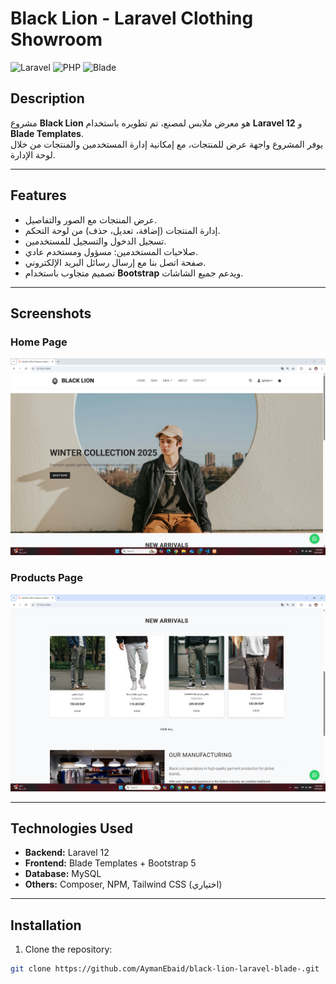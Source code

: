 # Black Lion - Laravel Clothing Showroom

![Laravel](https://img.shields.io/badge/Laravel-9.x-red?logo=laravel&logoColor=white)
![PHP](https://img.shields.io/badge/PHP-8.2-blue?logo=php&logoColor=white)
![Blade](https://img.shields.io/badge/Blade-Template-orange)

## Description
مشروع **Black Lion** هو معرض ملابس لمصنع، تم تطويره باستخدام **Laravel 12** و **Blade Templates**.  
يوفر المشروع واجهة عرض للمنتجات، مع إمكانية إدارة المستخدمين والمنتجات من خلال لوحة الإدارة.

---

## Features

- عرض المنتجات مع الصور والتفاصيل.  
- إدارة المنتجات (إضافة، تعديل، حذف) من لوحة التحكم.  
- تسجيل الدخول والتسجيل للمستخدمين.  
- صلاحيات المستخدمين: مسؤول ومستخدم عادي.  
- صفحة اتصل بنا مع إرسال رسائل البريد الإلكتروني.  
- تصميم متجاوب باستخدام **Bootstrap** ويدعم جميع الشاشات.  

---

## Screenshots

### Home Page
![Home](public/image/Screenshot-home.png) 

### Products Page
![Products](public/image/Screenshot-2.png)

---

## Technologies Used

- **Backend:** Laravel 12  
- **Frontend:** Blade Templates + Bootstrap 5  
- **Database:** MySQL  
- **Others:** Composer, NPM, Tailwind CSS (اختياري)  

---

## Installation

1. Clone the repository:
```bash
git clone https://github.com/AymanEbaid/black-lion-laravel-blade-.git
